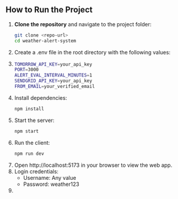 ## How to Run the Project

1. **Clone the repository** and navigate to the project folder:
   ```bash
   git clone <repo-url>
   cd weather-alert-system
2. Create a .env file in the root directory with the following values:
3. ```bash
   TOMORROW_API_KEY=your_api_key
   PORT=3000
   ALERT_EVAL_INTERVAL_MINUTES=1
   SENDGRID_API_KEY=your_api_key
   FROM_EMAIL=your_verified_email
4. Install dependencies:
   ```bash
   npm install
6. Start the server:
   ```bash
   npm start
7. Run the client:
   ```bash
   npm run dev
8. Open http://localhost:5173 in your browser to view the web app.
9. Login credentials:
   - Username: Any value
   - Password: weather123
10. 

